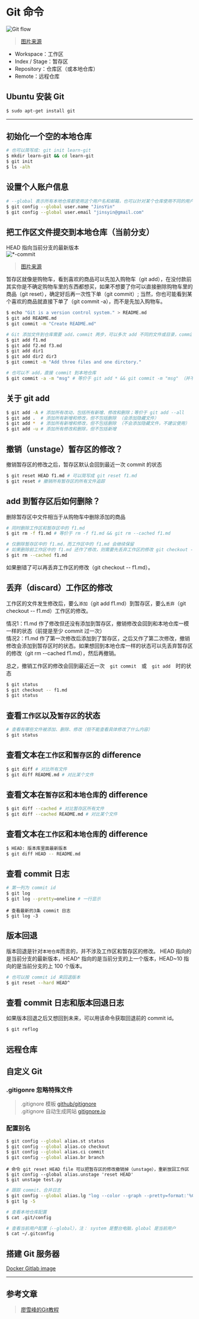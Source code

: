 # Git 命令

![Git flow](./images/git-guide.png)
> [图片来源](http://www.ruanyifeng.com/blog/2015/12/git-cheat-sheet.html)

- Workspace：工作区
- Index / Stage：暂存区
- Repository：仓库区（或本地仓库）
- Remote：远程仓库

## Ubuntu 安装 Git
```bash
$ sudo apt-get install git
```

---

## 初始化一个空的本地仓库
```bash
# 也可以简写成: git init learn-git
$ mkdir learn-git && cd learn-git
$ git init
$ ls -alh
```

## 设置个人账户信息
```bash
# --global 表示所有本地仓库都使用这个用户名和邮箱，也可以针对某个仓库使用不同的用户名和邮箱
$ git config --global user.name "JinsYin"
$ git config --global user.email "jinsyin@gmail.com"
```

## 把工作区文件提交到本地仓库（当前分支）
HEAD 指向当前分支的最新版本  
![ *-commit](./images/git-add-commit.jpg)
> [图片来源]( http://www.liaoxuefeng.com/wiki/0013739516305929606dd18361248578c67b8067c8c017b000/0013745374151782eb658c5a5ca454eaa451661275886c6000)

暂存区就像是购物车，看到喜欢的商品可以先加入购物车（git add），在没付款前其实你是不确定购物车里的东西都想买，如果不想要了你可以直接删除购物车里的商品（git reset），确定好后再一次性下单（git commit）; 当然，你也可能看到某个喜欢的商品就直接下单了（git commit -a），而不是先加入购物车。

```bash
$ echo "Git is a version control system." > README.md
$ git add README.md
$ git commit -m "Create README.md"
```

```bash
# Git 添加文件到仓库需要 add，commit 两步，可以多次 add 不同的文件或目录，commit 可以一次提交很多文件
$ git add f1.md
$ git add f2.md f3.md
$ git add dir1
$ git add dir2 dir3
$ git commit -m "Add three files and one dirctory."
```

```bash
# 也可以不 add，直接 commit 到本地仓库
$ git commit -a -m "msg" # 等价于 git add * && git commit -m "msg" （并不会添加隐藏文件）
```

## 关于 git add
```bash
$ git add -A # 添加所有改动，包括所有新增、修改和删除；等价于 git add --all
$ git add .  # 添加所有新增和修改，但不包括删除 （会添加隐藏文件）
$ git add *  # 添加所有新增和修改，但不包括删除 （不会添加隐藏文件，不建议使用）
$ git add -u # 添加所有修改和删除，但不包括新增
```

## 撤销（unstage）暂存区的修改？
撤销暂存区的修改之后，暂存区默认会回到最近一次 commit 的状态
```bash
$ git reset HEAD f1.md # 可以简写成 git reset f1.md 
$ git reset # 撤销所有暂存区的所有文件追踪
```

## add 到暂存区后如何删除？
删除暂存区中文件相当于从购物车中删除添加的商品

```bash
# 同时删除工作区和暂存区中的 f1.md
$ git rm -f f1.md # 等价于 rm -f f1.md && git rm --cached f1.md
```

```bash
# 仅删除暂存区中的 f1.md，而工作区中的 f1.md 会继续保留
# 如果删除前工作区中的 f1.md 还作了修改，则需要先丢弃工作区的修改 git checkout -- f1.md
$ git rm --cached f1.md
```
  
如果删错了可以再丢弃工作区的修改（git checkout -- f1.md）。

## 丢弃（discard）工作区的修改
工作区的文件发生修改后，要么`添加`（git add f1.md）到暂存区，要么`丢弃`（git checkout -- f1.md）工作区的修改。  

情况1：f1.md 作了修改但还没有添加到暂存区，撤销修改会回到和本地仓库一模一样的状态（前提是至少 commit 过一次）  
情况2：f1.md 作了第一次修改后添加到了暂存区，之后又作了第二次修改，撤销修改会添加到暂存区时的状态。如果想回到本地仓库一样的状态可以先丢弃暂存区的修改（git rm --cached f1.md），然后再撤销。  
  
总之，撤销工作区的修改会回到最近近一次　`git commit`　或　`git add`　时的状态

```bash
$ git status
$ git checkout -- f1.md
$ git status
```

## 查看`工作区`以及`暂存区`的状态
```bash
# 查看有哪些文件被添加、删除、修改（但不能查看具体修改了什么内容）
$ git status
```

## 查看文本在`工作区`和`暂存区`的 difference
```bash
$ git diff # 对比所有文件
$ git diff README.md # 对比某个文件
```

## 查看文本在`暂存区`和`本地仓库`的 difference
```bash
$ git diff --cached # 对比暂存区所有文件
$ git diff --cached README.md # 对比某个文件
```

## 查看文本在`工作区`和`本地仓库`的 difference
```bash
$ HEAD: 版本库里面最新版本
$ git diff HEAD -- README.md
```

## 查看 commit 日志

```bash
# 第一列为 commit id
$ git log
$ git log --pretty=oneline # 一行显示
```

```
# 查看最新的3条 commit 日志
$ git log -3
```

## 版本回退
版本回退是针对`本地仓库`而言的，并不涉及工作区和暂存区的修改。
HEAD 指向的是当前分支的最新版本，HEAD^ 指向的是当前分支的上一个版本，HEAD~10 指向的是当前分支的上 100 个版本。
```bash
# 也可以按 commit id 来回退版本
$ git reset --hard HEAD^
```

## 查看 commit 日志和版本回退日志
如果版本回退之后又想回到未来，可以用该命令获取回退前的 commit id。
```bash
$ git reflog
```

## 远程仓库


## 自定义 Git

### .gitigonre 忽略特殊文件
> .gitignore 模板 [github/gitignore](https://github.com/github/gitignore)  
> .gitignore 自动生成网站 [gitignore.io](https://www.gitignore.io)

### 配置别名
```bash
$ git config --global alias.st status
$ git config --global alias.co checkout
$ git config --global alias.ci commit
$ git config --global alias.br branch
```

```
# 命令 git reset HEAD file 可以把暂存区的修改撤销掉（unstage），重新放回工作区
$ git config --global alias.unstage 'reset HEAD'
$ git unstage test.py
```

```bash
# 跟踪 commit、合并日志
$ git config --global alias.lg "log --color --graph --pretty=format:'%Cred%h%Creset -%C(yellow)%d%Creset %s %Cgreen(%cr) %C(bold blue)<%an>%Creset' --abbrev-commit"
$ git lg -5
```

```bash
# 查看本地仓库配置
$ cat .git/config
```

```bash
# 查看当前用户配置（--global），注： system 是整台电脑，global 是当前用户
$ cat ~/.gitconfig
```

## 搭建 Git 服务器
[Docker Gitlab image](https://hub.docker.com/r/gitlab/gitlab-ce/)

---

## 参考文章 
> [廖雪峰的Git教程](http://www.liaoxuefeng.com/wiki/0013739516305929606dd18361248578c67b8067c8c017b000)


